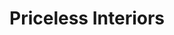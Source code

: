 ---
title: "Priceless Interiors"
url: /darlington/priceless-interiors-northumberland-street/
shop: Küchen
---